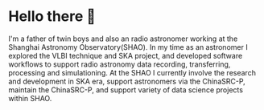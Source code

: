 # Hello there 👋

I'm a father of twin boys and also an radio astronomer working at the Shanghai Astronomy Observatory(SHAO). 
In my time as an astronomer I explored the VLBI technique and SKA project, and developed software workflows to support radio astronomy data recording, transferring, processing and simulationing. 
At the SHAO I currently involve the research and development in SKA era, support astronomers via the ChinaSRC-P, maintain the ChinaSRC-P, and support variety of data science projects within SHAO.

